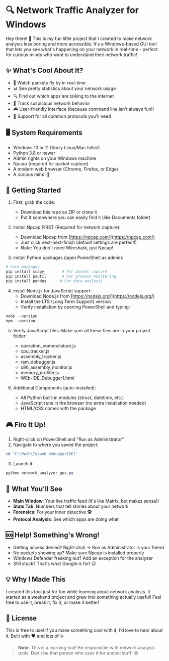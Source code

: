 # 🔍 Network Traffic Analyzer for Windows

Hey there! 👋 This is my fun little project that I created to make network analysis less boring and more accessible. It's a Windows-based GUI tool that lets you see what's happening on your network in real-time - perfect for curious minds who want to understand their network traffic!

## ✨ What's Cool About It?

- 🚀 Watch packets fly by in real-time
- 📊 See pretty statistics about your network usage
- 🔍 Find out which apps are talking to the internet
- 🎯 Track suspicious network behavior
- 🎮 User-friendly interface (because command line isn't always fun!)
- 📱 Support for all common protocols you'll need

## 🖥️ System Requirements

- Windows 10 or 11 (Sorry Linux/Mac folks!)
- Python 3.8 or newer
- Admin rights on your Windows machine
- Npcap (required for packet capture)
- A modern web browser (Chrome, Firefox, or Edge)
- A curious mind! 🧠

## 🚀 Getting Started

1. First, grab the code:
   - Download this repo as ZIP or clone it
   - Put it somewhere you can easily find it (like Documents folder)

2. Install Npcap FIRST (Required for network capture):
   - Download Npcap from [https://npcap.com/](https://npcap.com/)
   - Just click next-next-finish (default settings are perfect!)
   - Note: You don't need Wireshark, just Npcap!

3. Install Python packages (open PowerShell as admin):
```powershell
# Core packages
pip install scapy        # For packet capture
pip install psutil       # For process monitoring
pip install pandas      # For data analysis
```

4. Install Node.js for JavaScript support:
   - Download Node.js from [https://nodejs.org/](https://nodejs.org/)
   - Install the LTS (Long Term Support) version
   - Verify installation by opening PowerShell and typing:
```powershell
node --version
npm --version
```

5. Verify JavaScript files:
   Make sure all these files are in your project folder:
   - operation_nomenclature.js
   - cpu_tracker.js
   - assembly_tracker.js
   - ram_debugger.js
   - x86_assembly_monitor.js
   - memory_profiler.js
   - WEb-IDE_Debugger1.html

6. Additional Components (auto-installed):
   - All Python built-in modules (struct, datetime, etc.)
   - JavaScript runs in the browser (no extra installation needed)
   - HTML/CSS comes with the package

## 🎮 Fire It Up!

1. Right-click on PowerShell and "Run as Administrator"
2. Navigate to where you saved the project:
```powershell
cd "C:\Path\To\web_debuggerIDE1"
```
3. Launch it:
```powershell
python network_analyzer_gui.py
```

## 🎯 What You'll See

- **Main Window**: Your live traffic feed (it's like Matrix, but makes sense!)
- **Stats Tab**: Numbers that tell stories about your network
- **Forensics**: For your inner detective 🕵️
- **Protocol Analysis**: See which apps are doing what

## 🆘 Help! Something's Wrong!

- Getting access denied? Right-click → Run as Administrator is your friend
- No packets showing up? Make sure Npcap is installed properly
- Windows Defender freaking out? Add an exception for the analyzer
- Still stuck? That's what Google is for! 😉

## 💡 Why I Made This

I created this tool just for fun while learning about network analysis. It started as a weekend project and grew into something actually useful! Feel free to use it, break it, fix it, or make it better!

## 📝 License

This is free to use! If you make something cool with it, I'd love to hear about it. Built with ❤️ and lots of ☕

> **Note**: This is a learning tool! Be responsible with network analysis tools. Don't be that person who uses it for uncool stuff! 😉
